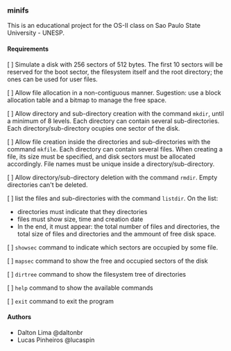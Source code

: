 ### minifs

This is an educational project for the OS-II class on Sao Paulo State University - UNESP.

#### Requirements

[ ] Simulate a disk with 256 sectors of 512 bytes. The first 10 sectors will be reserved for the boot sector, the filesystem itself and the root directory; the ones can be used for user files.

[ ] Allow file allocation in a non-contiguous manner. Sugestion: use a block allocation table and a bitmap to manage the free space.

[ ] Allow directory and sub-directory creation with the command `mkdir`, until a minimum of 8 levels. Each directory can contain several sub-directories. Each directory/sub-directory ocupies one sector of the disk.

[ ] Allow file creation inside the directories and sub-directories with the command `mkfile`. Each directory can contain several files. When creating a file, its size must be specified, and disk sectors must be allocated accordingly. File names must be unique inside a directory/sub-directory.

[ ] Allow directory/sub-directory deletion with the command `rmdir`. Empty directories can't be deleted.

[ ] list the files and sub-directories with the command `listdir`. On the list:

  * directories must indicate that they directories
  * files must show size, time and creation date
  * In the end, it must appear: the total number of files and directories, the total size of files and directories and the ammount of free disk space.


[ ] `showsec` command to indicate which sectors are occupied by some file.

[ ] `mapsec` command to show the free and occupied sectors of the disk

[ ] `dirtree` command to show the filesystem tree of directories

[ ] `help` command to show the available commands

[ ] `exit` command to exit the program

#### Authors
 * Dalton Lima @daltonbr
 * Lucas Pinheiros @lucaspin
